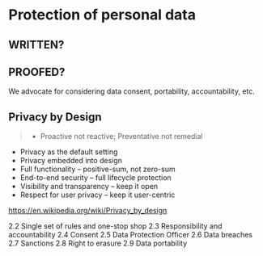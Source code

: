 # Protection of personal data

## WRITTEN?
## PROOFED?

We advocate for considering data consent, portability, accountability, etc.

## Privacy by Design

   > * Proactive not reactive; Preventative not remedial
* Privacy as the default setting
* Privacy embedded into design
* Full functionality – positive-sum, not zero-sum
* End-to-end security – full lifecycle protection
* Visibility and transparency – keep it open
* Respect for user privacy – keep it user-centric

https://en.wikipedia.org/wiki/Privacy_by_design

2.2 Single set of rules and one-stop shop
2.3 Responsibility and accountability
2.4 Consent
2.5 Data Protection Officer
2.6 Data breaches
2.7 Sanctions
2.8 Right to erasure
2.9 Data portability